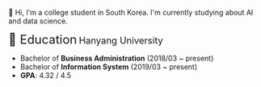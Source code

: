 👋 Hi, I'm a college student in South Korea. I'm currently studying about AI and data science.

<span style="font-size: 24px;">📕 Education</span>
<span style="font-size: 18px;">Hanyang University</span>

- Bachelor of **Business Administration** (2018/03 ~ present)
- Bachelor of **Information System** (2019/03 ~ present)
- **GPA**: 4.32 / 4.5


